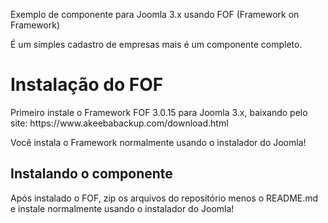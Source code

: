 <p>Exemplo de componente para Joomla 3.x usando FOF (Framework on Framework)</p>
<p>É um simples cadastro de empresas mais é um componente completo.</p>
<h1>Instalação do FOF</h1>
<p>Primeiro instale o Framework FOF 3.0.15 para Joomla 3.x, baixando pelo site: https://www.akeebabackup.com/download.html</p>
<p>Você instala o Framework normalmente usando o instalador do Joomla!</p>
<h2>Instalando o componente</h2>
<p>Após instalado o FOF, zip os arquivos do repositório menos o README.md e instale normalmente usando o instalador do Joomla!</p>
